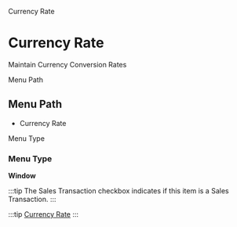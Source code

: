 
Currency Rate
# Currency Rate


Maintain Currency Conversion Rates

Menu Path
## Menu Path



- Currency Rate

Menu Type
### Menu Type

**Window**

:::tip
The Sales Transaction checkbox indicates if this item is a Sales Transaction.
:::

:::tip
[Currency Rate](functional-guide/window/window-currency-rate.md)
:::